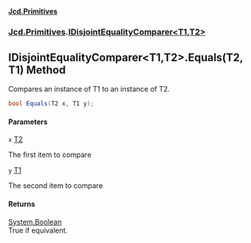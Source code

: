 #### [Jcd.Primitives](index.md 'index')
### [Jcd.Primitives](Jcd.Primitives.md 'Jcd.Primitives').[IDisjointEqualityComparer&lt;T1,T2&gt;](Jcd.Primitives.IDisjointEqualityComparer_T1,T2_.md 'Jcd.Primitives.IDisjointEqualityComparer<T1,T2>')

## IDisjointEqualityComparer<T1,T2>.Equals(T2, T1) Method

Compares an instance of T1 to an instance of T2.

```csharp
bool Equals(T2 x, T1 y);
```
#### Parameters

<a name='Jcd.Primitives.IDisjointEqualityComparer_T1,T2_.Equals(T2,T1).x'></a>

`x` [T2](Jcd.Primitives.IDisjointEqualityComparer_T1,T2_.md#Jcd.Primitives.IDisjointEqualityComparer_T1,T2_.T2 'Jcd.Primitives.IDisjointEqualityComparer<T1,T2>.T2')

The first item to compare

<a name='Jcd.Primitives.IDisjointEqualityComparer_T1,T2_.Equals(T2,T1).y'></a>

`y` [T1](Jcd.Primitives.IDisjointEqualityComparer_T1,T2_.md#Jcd.Primitives.IDisjointEqualityComparer_T1,T2_.T1 'Jcd.Primitives.IDisjointEqualityComparer<T1,T2>.T1')

The second item to compare

#### Returns
[System.Boolean](https://docs.microsoft.com/en-us/dotnet/api/System.Boolean 'System.Boolean')  
True if equivalent.